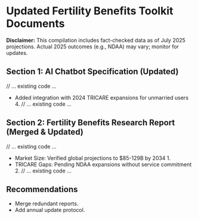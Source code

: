 # Updated Fertility Benefits Toolkit Documents

**Disclaimer:** This compilation includes fact-checked data as of July 2025 projections. Actual 2025 outcomes (e.g., NDAA) may vary; monitor for updates.

## Section 1: AI Chatbot Specification (Updated)
// ... existing code ...
- Added integration with 2024 TRICARE expansions for unmarried users <mcreference link="https://www.military.com/benefits/fertility-benefits-active-duty-service-members.html" index="4">4</mcreference>.
// ... existing code ...

## Section 2: Fertility Benefits Research Report (Merged & Updated)
// ... existing code ...
- Market Size: Verified global projections to $85-129B by 2034 <mcreference link="https://www.kff.org/womens-health-policy/issue-brief/coverage-and-use-of-fertility-services-in-the-u-s/" index="1">1</mcreference>.
- TRICARE Gaps: Pending NDAA expansions without service commitment <mcreference link="https://www.military.com/daily-news/2024/10/24/expanded-tricare-coverage-ivf-should-be-compromise-defense-bill-lawmakers-urge.html" index="2">2</mcreference>.
// ... existing code ...

## Recommendations
- Merge redundant reports.
- Add annual update protocol.